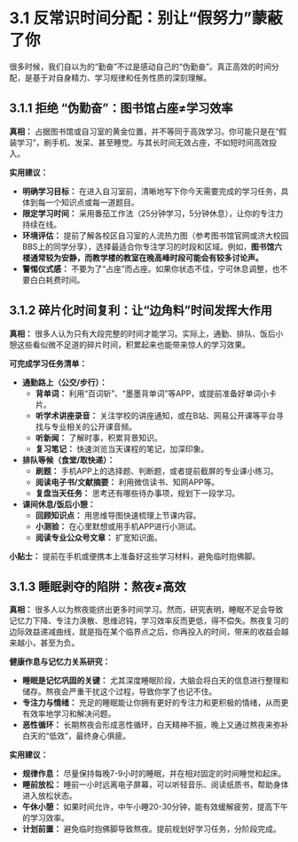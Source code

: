 # 3.1 反常识时间分配：别让“假努力”蒙蔽了你

很多时候，我们自以为的“勤奋”不过是感动自己的“伪勤奋”。真正高效的时间分配，是基于对自身精力、学习规律和任务性质的深刻理解。

## 3.1.1 拒绝 “伪勤奋”：图书馆占座≠学习效率

**真相：** 占据图书馆或自习室的黄金位置，并不等同于高效学习。你可能只是在“假装学习”，刷手机、发呆、甚至睡觉。与其长时间无效占座，不如短时间高效投入。

**实用建议：**

* **明确学习目标：** 在进入自习室前，清晰地写下你今天需要完成的学习任务，具体到每一个知识点或每一道题目。
* **限定学习时间：** 采用番茄工作法（25分钟学习，5分钟休息），让你的专注力持续在线。
* **环境评估：** 提前了解各校区自习室的人流热力图（参考图书馆官网或济大校园BBS上的同学分享），选择最适合你专注学习的时段和区域。例如，**图书馆六楼通常较为安静，而教学楼的教室在晚高峰时段可能会有较多讨论声。**
* **警惕仪式感：** 不要为了“占座”而占座。如果你状态不佳，宁可休息调整，也不要白白耗费时间。

## 3.1.2 碎片化时间复利：让“边角料”时间发挥大作用

**真相：** 很多人认为只有大段完整的时间才能学习。实际上，通勤、排队、饭后小憩这些看似微不足道的碎片时间，积累起来也能带来惊人的学习效果。

**可完成学习任务清单：**

* **通勤路上（公交/步行）：**
  * **背单词：** 利用“百词斩”、“墨墨背单词”等APP，或提前准备好单词小卡片。
  * **听学术讲座录音：** 关注学校的讲座通知，或在B站、网易公开课等平台寻找与专业相关的公开课音频。
  * **听新闻：** 了解时事，积累背景知识。
  * **复习笔记：** 快速浏览当天课程的笔记，加深印象。
* **排队等候（食堂/取快递）：**
  * **刷题：** 手机APP上的选择题、判断题，或者提前截屏的专业课小练习。
  * **阅读电子书/文献摘要：** 利用微信读书、知网APP等。
  * **复盘当天任务：** 思考还有哪些待办事项，规划下一段学习。
* **课间休息/饭后小憩：**
  * **回顾知识点：** 用思维导图快速梳理上节课内容。
  * **小测验：** 在心里默想或用手机APP进行小测试。
  * **阅读专业公众号文章：** 扩宽知识面。

**小贴士：** 提前在手机或便携本上准备好这些学习材料，避免临时抱佛脚。

## 3.1.3 睡眠剥夺的陷阱：熬夜≠高效

**真相：** 很多人以为熬夜能挤出更多时间学习。然而，研究表明，睡眠不足会导致记忆力下降、专注力涣散、思维迟钝，学习效率反而更低，得不偿失。熬夜复习的边际效益递减曲线，就是指在某个临界点之后，你再投入的时间，带来的收益会越来越小，甚至为负。

**健康作息与记忆力关系研究：**

* **睡眠是记忆巩固的关键：** 尤其深度睡眠阶段，大脑会将白天的信息进行整理和储存。熬夜会严重干扰这个过程，导致你学了也记不住。
* **专注力与情绪：** 充足的睡眠能让你拥有更好的专注力和更积极的情绪，从而更有效率地学习和解决问题。
* **恶性循环：** 长期熬夜会形成恶性循环，白天精神不振，晚上又通过熬夜来弥补白天的“低效”，最终身心俱疲。

**实用建议：**

* **规律作息：** 尽量保持每晚7-9小时的睡眠，并在相对固定的时间睡觉和起床。
* **睡前放松：** 睡前一小时远离电子屏幕，可以听轻音乐、阅读纸质书，帮助身体进入放松状态。
* **午休小憩：** 如果时间允许，中午小睡20-30分钟，能有效缓解疲劳，提高下午的学习效率。
* **计划前置：** 避免临时抱佛脚导致熬夜。提前规划好学习任务，分阶段完成。
